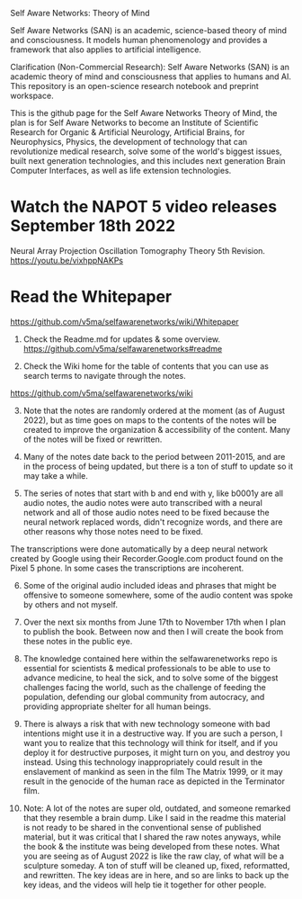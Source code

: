 Self Aware Networks: Theory of Mind

Self Aware Networks (SAN) is an academic, science-based theory of mind and consciousness. It models human phenomenology and provides a framework that also applies to artificial intelligence.

Clarification (Non-Commercial Research): Self Aware Networks (SAN) is an academic theory of mind and consciousness that applies to humans and AI. This repository is an open-science research notebook and preprint workspace.

This is the github page for the Self Aware Networks Theory of Mind, the plan is for Self Aware Networks to become an Institute of Scientific Research for Organic & Artificial Neurology, Artificial Brains, for Neurophysics, Physics, the development of technology that can revolutionize medical research, solve some of the world's biggest issues, built next generation technologies, and this includes next generation Brain Computer Interfaces, as well as life extension technologies.

# Watch the NAPOT 5 video releases September 18th 2022
Neural Array Projection Oscillation Tomography Theory 5th Revision.
https://youtu.be/vixhppNAKPs 

# Read the Whitepaper
https://github.com/v5ma/selfawarenetworks/wiki/Whitepaper

1. Check the Readme.md for updates & some overview. https://github.com/v5ma/selfawarenetworks#readme

2. Check the Wiki home for the table of contents that you can use as search terms to navigate through the notes.

https://github.com/v5ma/selfawarenetworks/wiki

3. Note that the notes are randomly ordered at the moment (as of August 2022), but as time goes on maps to the contents of the notes will be created to improve the organization & accessibility of the content. Many of the notes will be fixed or rewritten.

4. Many of the notes date back to the period between 2011-2015, and are in the process of being updated, but there is a ton of stuff to update so it may take a while.

5. The series of notes that start with b and end with y, like b0001y are all audio notes, the audio notes were auto transcribed with a neural network and all of those audio notes need to be fixed because the neural network replaced words, didn't recognize words, and there are other reasons why those notes need to be fixed.

The transcriptions were done automatically by a deep neural network created by Google using their Recorder.Google.com product found on the Pixel 5 phone. In some cases the transcriptions are incoherent.

6. Some of the original audio included ideas and phrases that might be offensive to someone somewhere, some of the audio content was spoke by others and not myself.

7. Over the next six months from June 17th to November 17th when I plan to publish the book. Between now and then I will create the book from these notes in the public eye.

8. The knowledge contained here within the selfawarenetworks repo is essential for scientists & medical professionals to be able to use to advance medicine, to heal the sick, and to solve some of the biggest challenges facing the world, such as the challenge of feeding the population, defending our global community from autocracy, and providing appropriate shelter for all human beings.

9. There is always a risk that with new technology someone with bad intentions might use it in a destructive way. If you are such a person, I want you to realize that this technology will think for itself, and if you deploy it for destructive purposes, it might turn on you, and destroy you instead. Using this technology inappropriately could result in the enslavement of mankind as seen in the film The Matrix 1999, or it may result in the genocide of the human race as depicted in the Terminator film.

10. Note: A lot of the notes are super old, outdated, and someone remarked that they resemble a brain dump. Like I said in the readme this material is not ready to be shared in the conventional sense of published material, but it was critical that I shared the raw notes anyways, while the book & the institute was being developed from these notes. What you are seeing as of August 2022 is like the raw clay, of what will be a sculpture someday. A ton of stuff will be cleaned up, fixed, reformatted, and rewritten. The key ideas are in here, and so are links to back up the key ideas, and the videos will help tie it together for other people.
